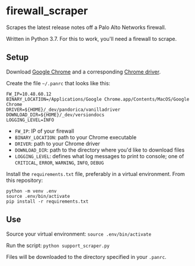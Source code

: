 # firewall_scraper

Scrapes the latest release notes off a Palo Alto Networks firewall.

Written in Python 3.7. For this to work, you'll need a firewall to scrape. 

## Setup
Download [Google Chrome](https://www.google.com/chrome/) and a corresponding [Chrome driver](https://sites.google.com/a/chromium.org/chromedriver/downloads).

Create the file `~/.panrc` that looks like this:
```
FW_IP=10.48.60.12
BINARY_LOCATION=/Applications/Google Chrome.app/Contents/MacOS/Google Chrome
DRIVER=${HOME}/_dev/pandorica/vanilladriver
DOWNLOAD_DIR=${HOME}/_dev/versiondocs
LOGGING_LEVEL=INFO
```
* `FW_IP`: IP of your firewall
* `BINARY_LOCATION`: path to your Chrome executable
* `DRIVER`: path to your Chrome driver
* `DOWNLOAD_DIR`: path to the directory where you'd like to download files
* `LOGGING_LEVEL`: defines what log messages to print to console; one of `CRITICAL`, `ERROR`, `WARNING`, `INFO`, `DEBUG`

Install the `requirements.txt` file, preferably in a virtual environment. From this repository: 
```
python -m venv .env
source .env/bin/activate
pip install -r requirements.txt
```

## Use
Source your virtual environment: `source .env/bin/activate`

Run the script: `python support_scraper.py`

Files will be downloaded to the directory specified in your `.panrc`.